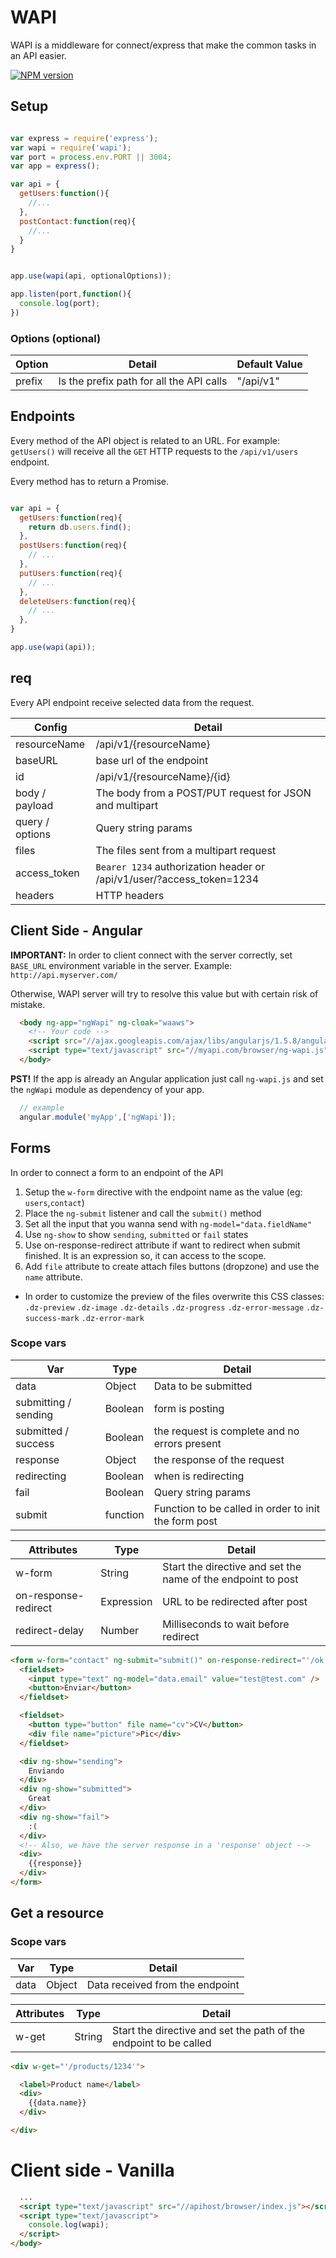 # WAPI
WAPI is a middleware for connect/express that make the common tasks in an API easier.

<div>
 <a href="https://npmjs.org/package/wapi">
    <img src="https://img.shields.io/npm/v/wapi.svg?style=flat-square"
      alt="NPM version" />
  </a>
</div>

## Setup

```js

var express = require('express');
var wapi = require('wapi');
var port = process.env.PORT || 3004;
var app = express();

var api = {
  getUsers:function(){
    //...
  },
  postContact:function(req){
    //...
  }
}


app.use(wapi(api, optionalOptions));

app.listen(port,function(){
  console.log(port);
})

```
### Options (optional)

| Option  | Detail | Default Value |
| ------------- | ------------- | ------------- |
| prefix  | Is the prefix path for all the API calls | "/api/v1" |


## Endpoints

Every method of the API object is related to an URL. For example: `getUsers()` will
receive all the `GET` HTTP requests to the `/api/v1/users` endpoint.

Every method has to return a Promise.

```js

var api = {
  getUsers:function(req){
    return db.users.find();
  },
  postUsers:function(req){
    // ...
  },
  putUsers:function(req){
    // ...
  },
  deleteUsers:function(req){
    // ...
  },
}

app.use(wapi(api));

```

## req
Every API endpoint receive selected data from the request.

| Config  | Detail |
| ------------- | ------------- |
| resourceName  | /api/v1/{resourceName} |
| baseURL  | base url of the endpoint |
| id  | /api/v1/{resourceName}/{id} |
| body / payload  | The body from a POST/PUT request for JSON and multipart |
| query / options  | Query string params |
| files  | The files sent from a multipart request |
| access_token  | `Bearer 1234` authorization header or /api/v1/user/?access_token=1234  |
| headers  | HTTP headers |

## Client Side - Angular

**IMPORTANT:** In order to client connect with the server correctly, set `BASE_URL`
environment variable in the server. Example: `http://api.myserver.com/`

Otherwise, WAPI server will try to resolve this value but with certain risk of mistake.

```html
  <body ng-app="ngWapi" ng-cloak="waaws">
    <!-- Your code -->
    <script src="//ajax.googleapis.com/ajax/libs/angularjs/1.5.8/angular.min.js"></script>
    <script type="text/javascript" src="//myapi.com/browser/ng-wapi.js"></script>
  </body>
```
**PST!** If the app is already an Angular application just call `ng-wapi.js` and
set the `ngWapi` module as dependency of your app.

```js
  // example
  angular.module('myApp',['ngWapi']);
```


## Forms
In order to connect a form to an endpoint of the API

1. Setup the `w-form` directive with the endpoint name as the value (eg: `users`,`contact`)
2. Place the `ng-submit` listener and call the `submit()` method
3. Set all the input that you wanna send with `ng-model="data.fieldName"`
4. Use `ng-show` to show `sending`, `submitted` or `fail` states
5. Use on-response-redirect attribute if want to redirect when submit finished.
   It is an expression so, it can access to the scope.
6. Add `file` attribute to create attach files buttons (dropzone) and use the `name` attribute.
  - In order to customize the preview of the files overwrite this CSS classes: `.dz-preview` `.dz-image`
  `.dz-details` `.dz-progress` `.dz-error-message` `.dz-success-mark` `.dz-error-mark`

### Scope vars

| Var  | Type | Detail |
| ------------- | ------------- | ------------- |
| data  | Object | Data to be submitted |
| submitting / sending  | Boolean | form is posting |
| submitted / success  | Boolean | the request is complete and no errors present |
| response  | Object | the response of the request |
| redirecting  | Boolean | when is redirecting |
| fail  | Boolean | Query string params |
| submit  | function | Function to be called in order to init the form post |

| Attributes  | Type | Detail |
| ------------- | ------------- | ------------- |
| w-form  | String | Start the directive and set the name of the endpoint to post |
| on-response-redirect  | Expression | URL to be redirected after post |
| redirect-delay  | Number | Milliseconds to wait before redirect |

```html
<form w-form="contact" ng-submit="submit()" on-response-redirect="'/ok'">
  <fieldset>
    <input type="text" ng-model="data.email" value="test@test.com" />
    <button>Enviar</button>
  </fieldset>

  <fieldset>
    <button type="button" file name="cv">CV</button>
    <div file name="picture">Pic</div>
  </fieldset>

  <div ng-show="sending">
    Enviando
  </div>
  <div ng-show="submitted">
    Great
  </div>
  <div ng-show="fail">
    :(
  </div>
  <!-- Also, we have the server response in a 'response' object -->
  <div>
    {{response}}
  </div>
</form>
```

## Get a resource

### Scope vars

| Var  | Type | Detail |
| ------------- | ------------- | ------------- |
| data  | Object | Data received from the endpoint |

| Attributes  | Type | Detail |
| ------------- | ------------- | ------------- |
| w-get  | String | Start the directive and set the path of the endpoint to be called |

```html
<div w-get="'/products/1234'">

  <label>Product name</label>
  <div>
    {{data.name}}
  </div>

</div>
```

# Client side - Vanilla

```html
  ...
  <script type="text/javascript" src="//apihost/browser/index.js"></script>
  <script type="text/javascript">
    console.log(wapi);
  </script>
</body>
```
